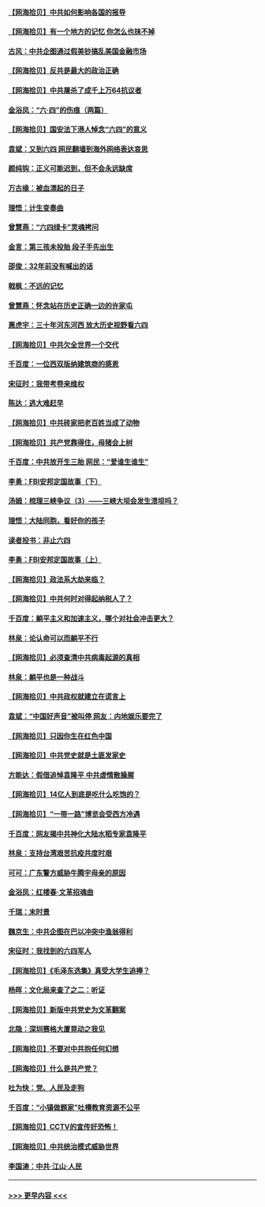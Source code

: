 #### [【网海拾贝】中共如何影响各国的报导](../pages/nsc993/n13012599.md?t=06110852) 
#### [【网海拾贝】有一个地方的记忆 你怎么也抹不掉](../pages/nsc993/n13009802.md?t=06110852) 
#### [古风：中共企图通过假美钞搞乱美国金融市场](../pages/nsc993/n13009626.md?t=06110852) 
#### [【网海拾贝】反共是最大的政治正确](../pages/nsc993/n13007051.md?t=06110852) 
#### [【网海拾贝】中共屠杀了成千上万64抗议者](../pages/nsc993/n13002713.md?t=06110852) 
#### [金浴凤：“六·四”的伤痕（两篇）](../pages/nsc993/n13001719.md?t=06110852) 
#### [【网海拾贝】国安法下港人悼念“六四”的意义](../pages/nsc993/n13001039.md?t=06110852) 
#### [袁斌：又到六四 网民翻墙到海外网络表达哀思](../pages/nsc993/n13000995.md?t=06110852) 
#### [颜纯钩：正义可能迟到，但不会永远缺席](../pages/nsc993/n13000920.md?t=06110852) 
#### [万古缘：被血漂起的日子](../pages/nsc993/n13000914.md?t=06110852) 
#### [理悟：计生变奏曲](../pages/nsc993/n13000414.md?t=06110852) 
#### [曾慧燕：“六四绿卡”灵魂拷问](../pages/nsc993/n13000277.md?t=06110852) 
#### [金言：第三孩未投胎 段子手先出生](../pages/nsc993/n13000215.md?t=06110852) 
#### [邵俊：32年前没有喊出的话](../pages/nsc993/n13000181.md?t=06110852) 
#### [戟枫：不远的记忆](../pages/nsc993/n13000121.md?t=06110852) 
#### [曾慧燕：怀念站在历史正确一边的许家屯](../pages/nsc993/n13000073.md?t=06110852) 
#### [惠虎宇：三十年河东河西 放大历史视野看六四](../pages/nsc993/n13000018.md?t=06110852) 
#### [【网海拾贝】中共欠全世界一个交代](../pages/nsc993/n12998706.md?t=06110852) 
#### [千百度：一位西双版纳建筑商的感恩](../pages/nsc993/n12998487.md?t=06110852) 
#### [宋征时：我带考卷来维权](../pages/nsc993/n12994088.md?t=06110852) 
#### [陈达：逃大难赶早](../pages/nsc993/n12993569.md?t=06110852) 
#### [【网海拾贝】中共砖家把老百姓当成了动物](../pages/nsc993/n12993483.md?t=06110852) 
#### [【网海拾贝】共产党靠得住，母猪会上树](../pages/nsc993/n12990730.md?t=06110852) 
#### [千百度：中共放开生三胎 网民：“爱谁生谁生”](../pages/nsc993/n12990644.md?t=06110852) 
#### [李勇：FBI安邦定国故事（下）](../pages/nsc993/n12987854.md?t=06110852) 
#### [汤姆：梳理三峡争议（3）——三峡大坝会发生溃坝吗？](../pages/nsc993/n12989806.md?t=06110852) 
#### [理悟：大陆同胞，看好你的孩子](../pages/nsc993/n12989778.md?t=06110852) 
#### [读者投书：非止六四](../pages/nsc993/n12989673.md?t=06110852) 
#### [李勇：FBI安邦定国故事（上）](../pages/nsc993/n12987749.md?t=06110852) 
#### [【网海拾贝】政法系大劫来临？](../pages/nsc993/n12987596.md?t=06110852) 
#### [【网海拾贝】中共何时对得起纳税人了？](../pages/nsc993/n12985578.md?t=06110852) 
#### [千百度：躺平主义和加速主义，哪个对社会冲击更大？](../pages/nsc993/n12985512.md?t=06110852) 
#### [林泉：论认命可以而躺平不行](../pages/nsc993/n12985505.md?t=06110852) 
#### [【网海拾贝】必须查清中共病毒起源的真相](../pages/nsc993/n12984276.md?t=06110852) 
#### [林泉：躺平也是一种战斗](../pages/nsc993/n12984194.md?t=06110852) 
#### [【网海拾贝】中共政权就建立在谎言上](../pages/nsc993/n12981880.md?t=06110852) 
#### [袁斌：“中国好声音”被叫停 网友：内地娱乐要完了](../pages/nsc993/n12981826.md?t=06110852) 
#### [【网海拾贝】只因你生在红色中国](../pages/nsc993/n12979096.md?t=06110852) 
#### [【网海拾贝】中共党史就是土匪发家史](../pages/nsc993/n12976478.md?t=06110852) 
#### [方能达：假借追悼袁隆平 中共虚情散臊腥](../pages/nsc993/n12976396.md?t=06110852) 
#### [【网海拾贝】14亿人到底是吃什么吃饱的？](../pages/nsc993/n12974125.md?t=06110852) 
#### [【网海拾贝】“一带一路”博览会受西方冷遇](../pages/nsc993/n12971787.md?t=06110852) 
#### [千百度：网友揭中共神化大陆水稻专家袁隆平](../pages/nsc993/n12971733.md?t=06110852) 
#### [林泉：支持台湾艰苦抗疫共度时艰](../pages/nsc993/n12971350.md?t=06110852) 
#### [可可：广东警方威胁牛腾宇母亲的原因](../pages/nsc993/n12971100.md?t=06110852) 
#### [金浴凤：红楼春·文革招魂曲](../pages/nsc993/n12970354.md?t=06110852) 
#### [千瑞：末时景](../pages/nsc993/n12970337.md?t=06110852) 
#### [魏京生：中共企图在巴以冲突中渔翁得利](../pages/nsc993/n12970286.md?t=06110852) 
#### [宋征时：我找到的六四军人](../pages/nsc993/n12970213.md?t=06110852) 
#### [【网海拾贝】《毛泽东选集》真受大学生追捧？](../pages/nsc993/n12968779.md?t=06110852) 
#### [杨晖：文化局来查了之二：听证](../pages/nsc993/n12966528.md?t=06110852) 
#### [【网海拾贝】新版中共党史为文革翻案](../pages/nsc993/n12967526.md?t=06110852) 
#### [北隐：深圳赛格大厦晃动之我见](../pages/nsc993/n12967393.md?t=06110852) 
#### [【网海拾贝】不要对中共抱任何幻想](../pages/nsc993/n12965222.md?t=06110852) 
#### [【网海拾贝】什么是共产党？](../pages/nsc993/n12962781.md?t=06110852) 
#### [吐为快：党、人民及走狗](../pages/nsc993/n12962747.md?t=06110852) 
#### [千百度：“小镇做题家”吐槽教育资源不公平](../pages/nsc993/n12962705.md?t=06110852) 
#### [【网海拾贝】CCTV的宣传好恐怖！](../pages/nsc993/n12959984.md?t=06110852) 
#### [【网海拾贝】中共统治模式威胁世界](../pages/nsc993/n12957622.md?t=06110852) 
#### [李国涛：中共‧江山‧人民](../pages/nsc993/n12957502.md?t=06110852) 

----
#### [ >>> 更早内容 <<< ](../indexes/nsc993-earlier.md)
